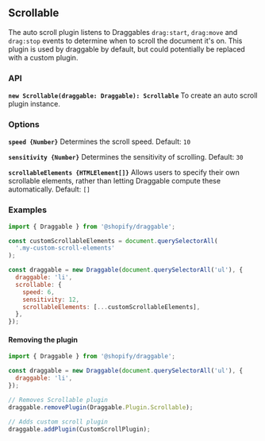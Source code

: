 ## Scrollable

The auto scroll plugin listens to Draggables `drag:start`, `drag:move` and `drag:stop` events to determine when to scroll
the document it's on.
This plugin is used by draggable by default, but could potentially be replaced with a custom plugin.

### API

**`new Scrollable(draggable: Draggable): Scrollable`**
To create an auto scroll plugin instance.

### Options

**`speed {Number}`**
Determines the scroll speed. Default: `10`

**`sensitivity {Number}`**
Determines the sensitivity of scrolling. Default: `30`

**`scrollableElements {HTMLElement[]}`**
Allows users to specify their own scrollable elements, rather than letting Draggable compute these automatically. Default: `[]`

### Examples

```js
import { Draggable } from '@shopify/draggable';

const customScrollableElements = document.querySelectorAll(
  '.my-custom-scroll-elements'
);

const draggable = new Draggable(document.querySelectorAll('ul'), {
  draggable: 'li',
  scrollable: {
    speed: 6,
    sensitivity: 12,
    scrollableElements: [...customScrollableElements],
  },
});
```

#### Removing the plugin

```js
import { Draggable } from '@shopify/draggable';

const draggable = new Draggable(document.querySelectorAll('ul'), {
  draggable: 'li',
});

// Removes Scrollable plugin
draggable.removePlugin(Draggable.Plugin.Scrollable);

// Adds custom scroll plugin
draggable.addPlugin(CustomScrollPlugin);
```
